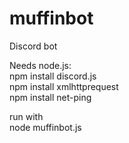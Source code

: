 # muffinbot
Discord bot  

Needs node.js:  
npm install discord.js  
npm install xmlhttprequest  
npm install net-ping  

run with  
node muffinbot.js
